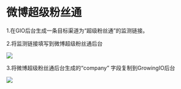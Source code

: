 # 微博超级粉丝通

1.在GIO后台生成一条目标渠道为“超级粉丝通”的监测链接。

2.将监测链接填写到微博超级粉丝通后台

![](https://docs.growingio.com/.gitbook/assets/%E8%B6%85%E7%BA%A7%E7%B2%89%E4%B8%9D%E9%80%9A1.png)

3.将微博超级粉丝通后台生成的“company” 字段复制到GrowingIO后台

![](https://docs.growingio.com/.gitbook/assets/-LGNxeGABUADKiTWTaEM-LkhHeKgB8c3g_FYiiw1-LkhIAd7exK1DinmNaqt5D8573ED-5807-4523-BE87-E11F3659E9A4.png)

